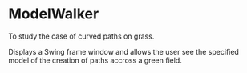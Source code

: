 ModelWalker
===========

To study the case of curved paths on grass.

Displays a Swing frame window and allows the user see the specified model of the creation of paths accross a green field.
